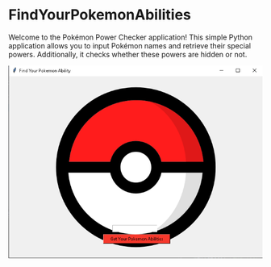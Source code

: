 # FindYourPokemonAbilities
Welcome to the Pokémon Power Checker application!
This simple Python application allows you to input Pokémon names and retrieve their special powers.
Additionally, it checks whether these powers are hidden or not.

![Project Logo](getYourPokemonAbilitiesLogo.PNG)

